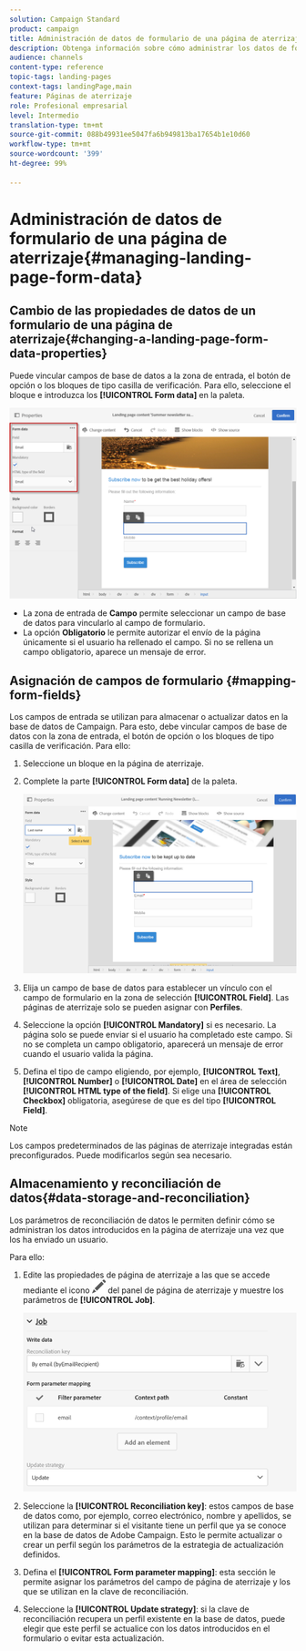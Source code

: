```yaml
---
solution: Campaign Standard
product: campaign
title: Administración de datos de formulario de una página de aterrizaje
description: Obtenga información sobre cómo administrar los datos de formularios de páginas de aterrizaje.
audience: channels
content-type: reference
topic-tags: landing-pages
context-tags: landingPage,main
feature: Páginas de aterrizaje
role: Profesional empresarial
level: Intermedio
translation-type: tm+mt
source-git-commit: 088b49931ee5047fa6b949813ba17654b1e10d60
workflow-type: tm+mt
source-wordcount: '399'
ht-degree: 99%

---
```



# Administración de datos de formulario de una página de aterrizaje{#managing-landing-page-form-data}

## Cambio de las propiedades de datos de un formulario de una página de aterrizaje{#changing-a-landing-page-form-data-properties}

Puede vincular campos de base de datos a la zona de entrada, el botón de opción o los bloques de tipo casilla de verificación. Para ello, seleccione el bloque e introduzca los **[!UICONTROL Form data]** en la paleta.

![](assets/delivery_content_9.png)

* La zona de entrada de **Campo** permite seleccionar un campo de base de datos para vincularlo al campo de formulario.
* La opción **Obligatorio** le permite autorizar el envío de la página únicamente si el usuario ha rellenado el campo. Si no se rellena un campo obligatorio, aparece un mensaje de error.

## Asignación de campos de formulario {#mapping-form-fields}

Los campos de entrada se utilizan para almacenar o actualizar datos en la base de datos de Campaign. Para esto, debe vincular campos de base de datos con la zona de entrada, el botón de opción o los bloques de tipo casilla de verificación. Para ello:

1. Seleccione un bloque en la página de aterrizaje.
1. Complete la parte **[!UICONTROL Form data]** de la paleta.

   ![](assets/editing_lp_content_4.png)

1. Elija un campo de base de datos para establecer un vínculo con el campo de formulario en la zona de selección **[!UICONTROL Field]**. Las páginas de aterrizaje solo se pueden asignar con **Perfiles**.

1. Seleccione la opción **[!UICONTROL Mandatory]** si es necesario. La página solo se puede enviar si el usuario ha completado este campo. Si no se completa un campo obligatorio, aparecerá un mensaje de error cuando el usuario valida la página.

1. Defina el tipo de campo eligiendo, por ejemplo, **[!UICONTROL Text]**, **[!UICONTROL Number]** o **[!UICONTROL Date]** en el área de selección **[!UICONTROL HTML type of the field]**.
Si elige una **[!UICONTROL Checkbox]** obligatoria, asegúrese de que es del tipo **[!UICONTROL Field]**.

>[!NOTE]
>
>Los campos predeterminados de las páginas de aterrizaje integradas están preconfigurados. Puede modificarlos según sea necesario.

## Almacenamiento y reconciliación de datos{#data-storage-and-reconciliation}

Los parámetros de reconciliación de datos le permiten definir cómo se administran los datos introducidos en la página de aterrizaje una vez que los ha enviado un usuario.

Para ello:

1. Edite las propiedades de página de aterrizaje a las que se accede mediante el icono ![](assets/edit_darkgrey-24px.png) del panel de página de aterrizaje y muestre los parámetros de **[!UICONTROL Job]**.

   ![](assets/lp_parameters_4.png)

1. Seleccione la **[!UICONTROL Reconciliation key]**: estos campos de base de datos como, por ejemplo, correo electrónico, nombre y apellidos, se utilizan para determinar si el visitante tiene un perfil que ya se conoce en la base de datos de Adobe Campaign. Esto le permite actualizar o crear un perfil según los parámetros de la estrategia de actualización definidos.
1. Defina el **[!UICONTROL Form parameter mapping]**: esta sección le permite asignar los parámetros del campo de página de aterrizaje y los que se utilizan en la clave de reconciliación.
1. Seleccione la **[!UICONTROL Update strategy]**: si la clave de reconciliación recupera un perfil existente en la base de datos, puede elegir que este perfil se actualice con los datos introducidos en el formulario o evitar esta actualización.
